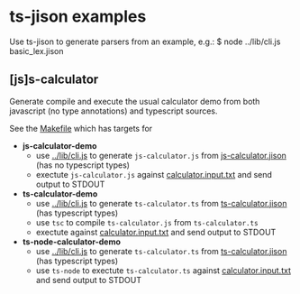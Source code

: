 ts-jison examples
=================

Use ts-jison to generate parsers from an example, e.g.:
    $ node ../lib/cli.js basic_lex.jison

## [js]s-calculator
Generate compile and execute the usual calculator demo from both javascript (no type annotations) and typescript sources.

See the [Makefile](Makefile) which has targets for
- **js-calculator-demo**
  - use [../lib/cli.js](../lib/cli.js) to generate `js-calculator.js` from [js-calculator.jison](examples/js-calculator.jison) (has no typescript types)
  - exectute `js-calculator.js` against [calculator.input.txt](examples/calculator.input.txt) and send output to STDOUT
- **ts-calculator-demo**
  - use [../lib/cli.js](../lib/cli.js) to generate `ts-calculator.ts` from [ts-calculator.jison](examples/ts-calculator.jison) (has typescript types)
  - use `tsc` to compile `ts-calculator.js` from `ts-calculator.ts`
  - exectute against [calculator.input.txt](examples/calculator.input.txt) and send output to STDOUT
- **ts-node-calculator-demo**
  - use [../lib/cli.js](../lib/cli.js) to generate `ts-calculator.ts` from [ts-calculator.jison](examples/ts-calculator.jison) (has typescript types)
  - use `ts-node` to exectute `ts-calculator.ts` against [calculator.input.txt](examples/calculator.input.txt) and send output to STDOUT

